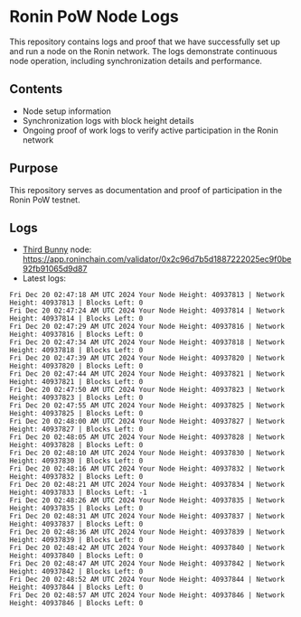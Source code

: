 # Ronin PoW Node Logs

This repository contains logs and proof that we have successfully set up and run a node on the Ronin network. The logs demonstrate continuous node operation, including synchronization details and performance.

## Contents

- Node setup information
- Synchronization logs with block height details
- Ongoing proof of work logs to verify active participation in the Ronin network

## Purpose

This repository serves as documentation and proof of participation in the Ronin PoW testnet.

## Logs

- [Third Bunny](https://thirdbunny.xyz/) node: https://app.roninchain.com/validator/0x2c96d7b5d1887222025ec9f0be92fb91065d9d87
- Latest logs:
```
Fri Dec 20 02:47:18 AM UTC 2024 Your Node Height: 40937813 | Network Height: 40937813 | Blocks Left: 0
Fri Dec 20 02:47:24 AM UTC 2024 Your Node Height: 40937814 | Network Height: 40937814 | Blocks Left: 0
Fri Dec 20 02:47:29 AM UTC 2024 Your Node Height: 40937816 | Network Height: 40937816 | Blocks Left: 0
Fri Dec 20 02:47:34 AM UTC 2024 Your Node Height: 40937818 | Network Height: 40937818 | Blocks Left: 0
Fri Dec 20 02:47:39 AM UTC 2024 Your Node Height: 40937820 | Network Height: 40937820 | Blocks Left: 0
Fri Dec 20 02:47:44 AM UTC 2024 Your Node Height: 40937821 | Network Height: 40937821 | Blocks Left: 0
Fri Dec 20 02:47:50 AM UTC 2024 Your Node Height: 40937823 | Network Height: 40937823 | Blocks Left: 0
Fri Dec 20 02:47:55 AM UTC 2024 Your Node Height: 40937825 | Network Height: 40937825 | Blocks Left: 0
Fri Dec 20 02:48:00 AM UTC 2024 Your Node Height: 40937827 | Network Height: 40937827 | Blocks Left: 0
Fri Dec 20 02:48:05 AM UTC 2024 Your Node Height: 40937828 | Network Height: 40937828 | Blocks Left: 0
Fri Dec 20 02:48:10 AM UTC 2024 Your Node Height: 40937830 | Network Height: 40937830 | Blocks Left: 0
Fri Dec 20 02:48:16 AM UTC 2024 Your Node Height: 40937832 | Network Height: 40937832 | Blocks Left: 0
Fri Dec 20 02:48:21 AM UTC 2024 Your Node Height: 40937834 | Network Height: 40937833 | Blocks Left: -1
Fri Dec 20 02:48:26 AM UTC 2024 Your Node Height: 40937835 | Network Height: 40937835 | Blocks Left: 0
Fri Dec 20 02:48:31 AM UTC 2024 Your Node Height: 40937837 | Network Height: 40937837 | Blocks Left: 0
Fri Dec 20 02:48:36 AM UTC 2024 Your Node Height: 40937839 | Network Height: 40937839 | Blocks Left: 0
Fri Dec 20 02:48:42 AM UTC 2024 Your Node Height: 40937840 | Network Height: 40937840 | Blocks Left: 0
Fri Dec 20 02:48:47 AM UTC 2024 Your Node Height: 40937842 | Network Height: 40937842 | Blocks Left: 0
Fri Dec 20 02:48:52 AM UTC 2024 Your Node Height: 40937844 | Network Height: 40937844 | Blocks Left: 0
Fri Dec 20 02:48:57 AM UTC 2024 Your Node Height: 40937846 | Network Height: 40937846 | Blocks Left: 0
```
